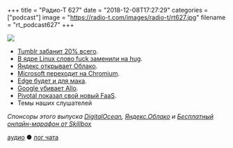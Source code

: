 +++
title = "Радио-Т 627"
date = "2018-12-08T17:27:29"
categories = ["podcast"]
image = "https://radio-t.com/images/radio-t/rt627.jpg"
filename = "rt_podcast627"
+++

![](https://radio-t.com/images/radio-t/rt627.jpg)

- [Tumblr забанит 20% всего](https://www.theverge.com/2018/12/3/18123752/tumblr-adult-content-porn-ban-date-explicit-changes-why-safe-mode).
- [В ядре Linux слово fuck заменили на hug](https://habr.com/post/431900/).
- [Яндекс открывает Облако](https://habr.com/company/yandex/blog/432042/).
- [Microsoft переходит на Chromium](https://www.windowscentral.com/microsoft-building-chromium-powered-web-browser-windows-10).
- [Edge будет и для мака](https://www.theverge.com/2018/12/6/18128648/microsoft-edge-chrome-chromium-browser-changes).
- [Google убивает Allo](https://www.theverge.com/2018/12/5/18127540/google-kills-allo-end-date).
- [Pivotal показал свой новый FaaS](https://techcrunch.com/2018/12/07/pivotal-announces-new-serverless-framework/).
- Темы наших слушателей

*Спонсоры этого выпуска [DigitalOcean](https://www.digitalocean.com), [Яндекс.Облако](http://bit.ly/2SwLW0w) и [Бесплатный онлайн-марафон от Skillbox](https://clck.ru/EpFJB)*


[аудио](http://cdn.radio-t.com/rt_podcast627.mp3) ● [лог чата](http://chat.radio-t.com/logs/radio-t-627.html)
<audio src="http://cdn.radio-t.com/rt_podcast627.mp3" preload="none"></audio>
